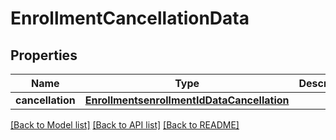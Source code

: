 # EnrollmentCancellationData

## Properties
Name | Type | Description | Notes
------------ | ------------- | ------------- | -------------
**cancellation** | [**EnrollmentsenrollmentIdDataCancellation**](EnrollmentsenrollmentIdDataCancellation.md) |  | [optional] 

[[Back to Model list]](../README.md#documentation-for-models) [[Back to API list]](../README.md#documentation-for-api-endpoints) [[Back to README]](../README.md)

